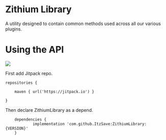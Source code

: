 # Zithium Library
A utility designed to contain common methods used across all our various plugins.

# Using the API

[![](https://jitpack.io/v/ItzSave/ZithiumLibrary.svg)](https://jitpack.io/#ItzSave/ZithiumLibrary)

First add Jitpack repo.
```		
repositories {

    maven { url('https://jitpack.io') }
    
}
```
Then declare ZithiumLibrary as a depend.
```
	dependencies {
	        implementation 'com.github.ItzSave:ZithiumLibrary:{VERSION}'
	}
 ```
